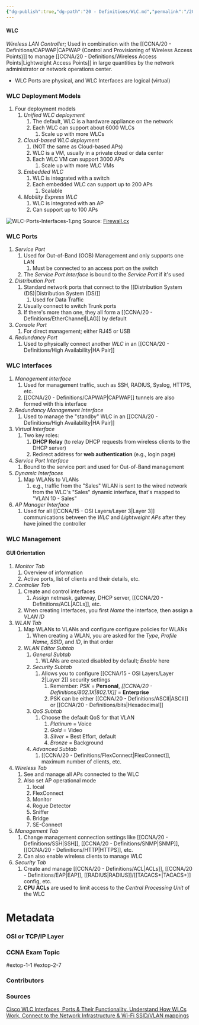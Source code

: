 ```yaml
---
{"dg-publish":true,"dg-path":"20 - Definitions/WLC.md","permalink":"/20-definitions/wlc/","tags":["defs_ccna"]}
---
```


#### WLC
*Wireless LAN Controller*; Used in combination with the [[CCNA/20 - Definitions/CAPWAP\|CAPWAP (Control and Provisioning of Wireless Access Points)]] to manage [[CCNA/20 - Definitions/Wireless Access Points\|Lightweight Access Points]] in large quantities by the network administrator or network operations center. 
- WLC Ports are physical, and WLC Interfaces are logical (virtual)

### WLC Deployment Models
1. Four deployment models 
	1. *Unified WLC deployment*
		1. The default, WLC is a hardware appliance on the network
		2. Each WLC can support about 6000 WLCs
			1. Scale up with more WLCs
	2. *Cloud-based WLC deployment*
		1. (NOT the same as Cloud-based APs)
		2. WLC is a VM, usually in a private cloud or data center
		3. Each WLC VM can support 3000 APs
			1. Scale up with more WLC VMs
	3. *Embedded WLC*
		1. WLC is integrated with a switch
		2. Each embedded WLC can support up to 200 APs
			1. Scalable
	4. *Mobility Express WLC*
		1. WLC is integrated with an AP
		2. Can support up to 100 APs

![WLC-Ports-Interfaces-1.png](/img/user/CCNA/Attachments/WLC-Ports-Interfaces-1.png)
Source: [Firewall.cx](https://www.firewall.cx/cisco/cisco-wireless/cisco-wireless-controllers-interfaces-ports-functionality.html)
### WLC Ports
1. *Service Port*
	1. Used for Out-of-Band (OOB) Management and only supports one LAN
		1. Must be connected to an access port on the switch
	2. The *Service Port Interface* is bound to the *Service Port* if it's used
2. *Distribution Port*
	1. Standard network ports that connect to the [[Distribution System (DS)\|Distribution System (DS)]]
		1. Used for Data Traffic
	2. Usually connect to switch Trunk ports
	3. If there's more than one, they all form a [[CCNA/20 - Definitions/EtherChannel\|LAG]] by default
3. *Console Port*
	1. For direct management; either RJ45 or USB
4. *Redundancy Port*
	1. Used to physically connect another *WLC* in an [[CCNA/20 - Definitions/High Availability\|HA Pair]]

### WLC Interfaces
1. *Management Interface*
	1. Used for management traffic, such as SSH, RADIUS, Syslog, HTTPS, etc.
	2. [[CCNA/20 - Definitions/CAPWAP\|CAPWAP]] tunnels are also formed with this interface
2. *Redundancy Management Interface*
	1. Used to manage the "standby" WLC in an [[CCNA/20 - Definitions/High Availability\|HA Pair]]
3. *Virtual Interface*
	1. Two key roles:
		1. **DHCP Relay** (to relay DHCP requests from wireless clients to the DHCP server)
		2. Redirect address for **web authentication** (e.g., login page)
4. *Service Port Interface*
	1. Bound to the service port and used for Out-of-Band management
5. *Dynamic Interfaces*
	1. Map WLANs to VLANs
		1. e.g., traffic from the "Sales" WLAN is sent to the wired network from the WLC's "Sales" dynamic interface, that's mapped to "VLAN 10 - Sales"
6. *AP Manager Interface*
	1. Used for all [[CCNA/15 - OSI Layers/Layer 3\|Layer 3]] communications between the *WLC* and *Lightweight APs* after they have joined the controller

### WLC Management
#### GUI Orientation
1. *Monitor Tab*
	1. Overview of information
	2. Active ports, list of clients and their details, etc.
2. *Controller Tab*
	1. Create and control interfaces
		1. Assign netmask, gateway, DHCP server, [[CCNA/20 - Definitions/ACL\|ACLs]], etc.
	2. When creating Interfaces, you first *Name* the interface, then assign a *VLAN ID*
3. *WLAN Tab*
	1. Map WLANs to VLANs and configure configure policies for WLANs
		1. When creating a WLAN, you are asked for the *Type*, *Profile Name*, *SSID*, and *ID*, in that order
	2. *WLAN Editor Subtab*
		1. *General Subtab*
			1. WLANs are created disabled by default; *Enable* here
		2. *Security Subtab*
			1. Allows you to configure [[CCNA/15 - OSI Layers/Layer 2\|Layer 2]] security settings
				1. Remember: *PSK* = **Personal**, *[[CCNA/20 - Definitions/802.1X\|802.1X]]* = **Enterprise**
				2. PSK can be either [[CCNA/20 - Definitions/ASCII\|ASCII]] or [[CCNA/20 - Definitions/bits\|Hexadecimal]]
		3. *QoS Subtab*
			1. Choose the default QoS for that VLAN
				1. *Platinum* = Voice
				2. *Gold* = Video
				3. *Silver* = Best Effort, default
				4. *Bronze* = Background
		4. *Advanced Subtab*
			1. [[CCNA/20 - Definitions/FlexConnect\|FlexConnect]], maximum number of clients, etc.
4. *Wireless Tab*
	1. See and manage all APs connected to the WLC
	2. Also set AP operational mode
		1. local
		2. FlexConnect
		3. Monitor
		4. Rogue Detector
		5. Sniffer
		6. Bridge
		7. SE-Connect
5. *Management Tab*
	1. Change management connection settings like [[CCNA/20 - Definitions/SSH\|SSH]], [[CCNA/20 - Definitions/SNMP\|SNMP]], [[CCNA/20 - Definitions/HTTP\|HTTPS]], etc.
	2. Can also enable wireless clients to manage WLC
6. *Security Tab*
	1. Create and manage [[CCNA/20 - Definitions/ACL\|ACLs]], [[CCNA/20 - Definitions/EAP\|EAP]], [[RADIUS\|RADIUS]]/[[TACACS+\|TACACS+]] config, etc.
	2. **CPU ACLs** are used to limit access to the *Central Processing Unit* of the WLC


# Metadata
### OSI or TCP/IP Layer

### CCNA Exam Topic
#extop-1-1 #extop-2-7
### Contributors

### Sources
[Cisco WLC Interfaces, Ports & Their Functionality. Understand How WLCs Work, Connect to the Network Infrastructure & Wi-Fi SSID/VLAN mappings](https://www.firewall.cx/cisco/cisco-wireless/cisco-wireless-controllers-interfaces-ports-functionality.html)